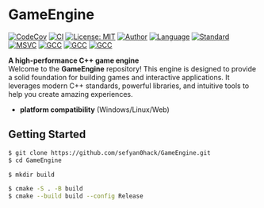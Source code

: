# GameEngine

[![CodeCov](https://codecov.io/github/sefyan0hack/GameEngine/graph/badge.svg?token=FXDLJT6XHA)](https://codecov.io/github/sefyan0hack/GameEngine) [![CI](https://github.com/sefyan0hack/GameEngine/actions/workflows/CI.yml/badge.svg)](https://github.com/sefyan0hack/GameEngine/actions/workflows/CI.yml) 
[![License: MIT](https://img.shields.io/badge/license-MIT-yellow.svg)](https://opensource.org/licenses/MIT)
[![Author](https://img.shields.io/badge/Sofyane%20Bentaleb-orange)]() 
[![Language](https://img.shields.io/badge/language-c++-blue)]() 
[![Standard](https://img.shields.io/badge/std-c++23-blue)]() 
[![MSVC](https://img.shields.io/badge/MSVC-2022+-ff6417)]() 
[![GCC](https://img.shields.io/badge/GCC-14+-ff6417)]() 
[![GCC](https://img.shields.io/badge/Clang-19+-ff6417)]() 
[![GCC](https://img.shields.io/badge/CMake-3.30+-ff6417)]()

**A high-performance C++ game engine**  
Welcome to the **GameEngine** repository! This engine is designed to provide a solid foundation for building games and interactive applications. It leverages modern C++ standards, powerful libraries, and intuitive tools to help you create amazing experiences.


- **platform compatibility** (Windows/Linux/Web)

## Getting Started

```bash
$ git clone https://github.com/sefyan0hack/GameEngine.git
$ cd GameEngine

$ mkdir build

$ cmake -S . -B build
$ cmake --build build --config Release
```
